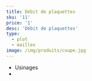 ```yaml
---
title: Débit de plaquettes
sku: '11'
price: '1'
desc: 'Débit de plaquettes'
type:
  - plot
  - mailles
image: /img/produits/coupe.jpg
---
```


- Usinages
- 